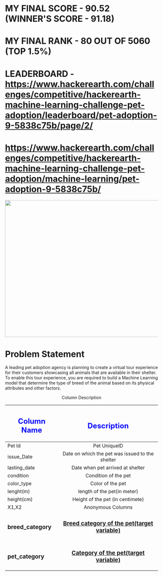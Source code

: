 # MY FINAL SCORE - 90.52 (WINNER'S SCORE - 91.18)
# MY FINAL RANK - 80 OUT OF 5060 (TOP 1.5%) 
# LEADERBOARD - https://www.hackerearth.com/challenges/competitive/hackerearth-machine-learning-challenge-pet-adoption/leaderboard/pet-adoption-9-5838c75b/page/2/

# https://www.hackerearth.com/challenges/competitive/hackerearth-machine-learning-challenge-pet-adoption/machine-learning/pet-adoption-9-5838c75b/

<img src='https://media-fastly.hackerearth.com/media/hackathon/hackerearth-machine-learning-challenge-pet-adoption/images/b96edbc6d2-PetAdoption_FBImage.jpg' height=450 width=650/>

# Problem Statement

A leading pet adoption agency is planning to create a virtual tour experience for their customers showcasing all animals that are available in their shelter. To enable this tour experience, you are required to build a Machine Learning model that determine the type of breed of the animal based on its physical attributes and other factors.

<center>Column Description</center>

| <font color='blue'><h2>Column Name</h2></font>                       | <font color='blue'><h2>Description</h2></font>                                                                                        |
| ------------------------------------------------|:-----------------------------------------------------------------------------------------------------------------------:|
| Pet Id                       | Pet UniqueID                                                                                                   | 
| issue_Date                          | 	Date on which the pet was issued to the shelter                                                                  | 
| lasting_date                            | Date when pet arrived at shelter                                                                                    | 
| condition                              | Condition of the pet                                                                                 | 
| color_type                               | Color of the pet                                                                                   |
| lenght(m)                               | length of the pet(in meter)                                                                                   |
|height(cm)                             |  Height of the pet (in centimete)                   |
| X1,X2                             | Anonymous Columns                                          |
| <h3>breed_category</h3>                             | <u><h3>Breed category of the pet(target variable)</h3></u>
|<h3>pet_category</h3>                              |   <u><h3>Category of the pet(target variable)</h3></u>        |
